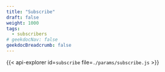 ```yaml
---
title: "Subscribe"
draft: false
weight: 1000
tags:
  - subscribers
# geekdocNav: false
geekdocBreadcrumb: false
---
```


{{< api-explorer id=`subscribe` file=`./params/subscribe.js` >}}
